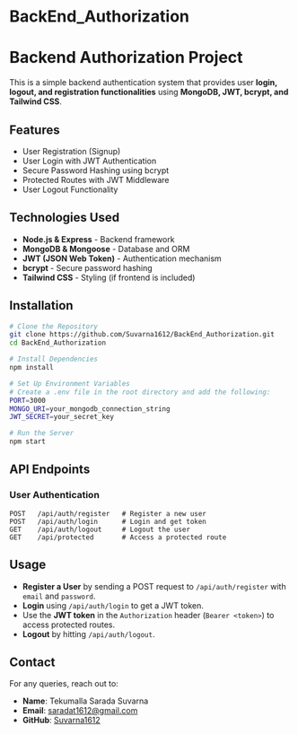 # BackEnd_Authorization


# Backend Authorization Project

This is a simple backend authentication system that provides user **login, logout, and registration functionalities** using **MongoDB, JWT, bcrypt, and Tailwind CSS**.

## Features
- User Registration (Signup)
- User Login with JWT Authentication
- Secure Password Hashing using bcrypt
- Protected Routes with JWT Middleware
- User Logout Functionality

## Technologies Used
- **Node.js & Express** - Backend framework
- **MongoDB & Mongoose** - Database and ORM
- **JWT (JSON Web Token)** - Authentication mechanism
- **bcrypt** - Secure password hashing
- **Tailwind CSS** - Styling (if frontend is included)

## Installation

```sh
# Clone the Repository
git clone https://github.com/Suvarna1612/BackEnd_Authorization.git
cd BackEnd_Authorization

# Install Dependencies
npm install

# Set Up Environment Variables
# Create a .env file in the root directory and add the following:
PORT=3000
MONGO_URI=your_mongodb_connection_string
JWT_SECRET=your_secret_key

# Run the Server
npm start
```

## API Endpoints

### **User Authentication**
```http
POST   /api/auth/register   # Register a new user
POST   /api/auth/login      # Login and get token
GET    /api/auth/logout     # Logout the user
GET    /api/protected       # Access a protected route
```

## Usage
- **Register a User** by sending a POST request to `/api/auth/register` with `email` and `password`.
- **Login** using `/api/auth/login` to get a JWT token.
- Use the **JWT token** in the `Authorization` header (`Bearer <token>`) to access protected routes.
- **Logout** by hitting `/api/auth/logout`.

## Contact
For any queries, reach out to:
- **Name**: Tekumalla Sarada Suvarna
- **Email**: [saradat1612@gmail.com](mailto:saradat1612@gmail.com)
- **GitHub**: [Suvarna1612](https://github.com/Suvarna1612)


